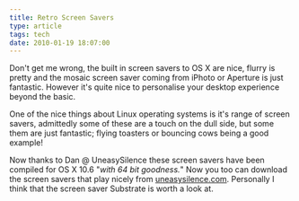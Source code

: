 ```yaml
---
title: Retro Screen Savers
type: article
tags: tech
date: 2010-01-19 18:07:00
---
```


Don't get me wrong, the built in screen savers to OS X are nice, flurry is pretty and the mosaic screen saver coming from iPhoto or Aperture is just fantastic. However it's quite nice to personalise your desktop experience beyond the basic.

One of the nice things about Linux operating systems is it's range of screen savers, admittedly some of these are a touch on the dull side, but some them are just fantastic; flying toasters or bouncing cows being a good example!

Now thanks to Dan @ UneasySilence these screen savers have been compiled for OS X 10.6 "<i>with 64 bit goodness.</i>" Now you too can download the screen savers that play nicely from <a href="http://uneasysilence.com/archive/2010/01/14685/">uneasysilence.com</a>. Personally I think that the screen saver Substrate is worth a look at.
